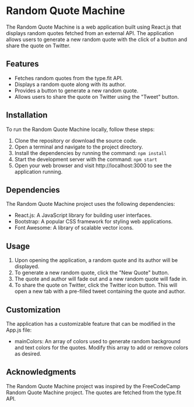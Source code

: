 # Random Quote Machine

The Random Quote Machine is a web application built using React.js that displays random quotes fetched from an external API. The application allows users to generate a new random quote with the click of a button and share the quote on Twitter.

## Features

- Fetches random quotes from the type.fit API.
- Displays a random quote along with its author.
- Provides a button to generate a new random quote.
- Allows users to share the quote on Twitter using the "Tweet" button.

## Installation

To run the Random Quote Machine locally, follow these steps:

1. Clone the repository or download the source code.
1. Open a terminal and navigate to the project directory.
1. Install the dependencies by running the command: `npm install`
1. Start the development server with the command: `npm start`
1. Open your web browser and visit http://localhost:3000 to see the application running.

## Dependencies

The Random Quote Machine project uses the following dependencies:

- React.js: A JavaScript library for building user interfaces.
- Bootstrap: A popular CSS framework for styling web applications.
- Font Awesome: A library of scalable vector icons.

## Usage

1. Upon opening the application, a random quote and its author will be displayed.
1. To generate a new random quote, click the "New Quote" button.
1. The quote and author will fade out and a new random quote will fade in.
1. To share the quote on Twitter, click the Twitter icon button. This will open a new tab with a pre-filled tweet containing the quote and author.

## Customization

The application has a customizable feature that can be modified in the App.js file:

- mainColors: An array of colors used to generate random background and text colors for the quotes. Modify this array to add or remove colors as desired.

## Acknowledgments

The Random Quote Machine project was inspired by the FreeCodeCamp Random Quote Machine project. The quotes are fetched from the type.fit API.